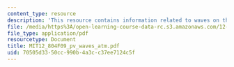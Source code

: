 ```yaml
---
content_type: resource
description: 'This resource contains information related to waves on the tropopause. '
file: /media/https%3A/open-learning-course-data-rc.s3.amazonaws.com/12-804-large-scale-flow-dynamics-lab-fall-2009/70505d3350cc990b4a3cc37ee7124c5f_MIT12_804F09_pv_waves_atm.pdf
file_type: application/pdf
resourcetype: Document
title: MIT12_804F09_pv_waves_atm.pdf
uid: 70505d33-50cc-990b-4a3c-c37ee7124c5f
---
```

